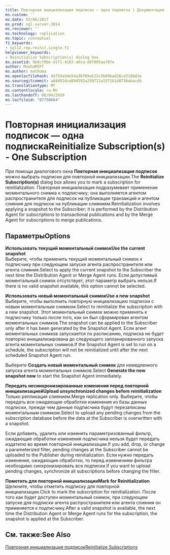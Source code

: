 ```yaml
---
title: Повторная инициализация подписок — одна подписка | Документация Майкрософт
ms.custom: ''
ms.date: 03/06/2017
ms.prod: sql-server-2014
ms.reviewer: ''
ms.technology: replication
ms.topic: conceptual
f1_keywords:
- sql12.rep.reinit.single.f1
helpviewer_keywords:
- Reinitialize Subscription(s) dialog box
ms.assetid: 9b0cf0be-d1f1-4163-a0ca-d6f095aa707e
author: MashaMSFT
ms.author: mathoma
ms.openlocfilehash: 43f59a5de54a36f69a522c5b09bad26ce510bd3e
ms.sourcegitcommit: ad4d92dce894592a259721a1571b1d8736abacdb
ms.translationtype: MT
ms.contentlocale: ru-RU
ms.lasthandoff: 08/04/2020
ms.locfileid: "87750664"
---
```

# <a name="reinitialize-subscriptions---one-subscription"></a><span data-ttu-id="04e68-102">Повторная инициализация подписок — одна подписка</span><span class="sxs-lookup"><span data-stu-id="04e68-102">Reinitialize Subscription(s) - One Subscription</span></span>
  <span data-ttu-id="04e68-103">При помощи диалогового окна **Повторная инициализация подписок** можно выбрать подписки для повторной инициализации.</span><span class="sxs-lookup"><span data-stu-id="04e68-103">The **Reinitialize Subscription(s)** dialog box allows you to mark a subscription for reinitialization.</span></span> <span data-ttu-id="04e68-104">Повторная инициализация подразумевает применение моментального снимка к подписчику; она выполняется агентом распространителя для подписок на публикации транзакций и агентом слияния для подписок на публикации слиянием.</span><span class="sxs-lookup"><span data-stu-id="04e68-104">Reinitialization involves applying a snapshot to the Subscriber; it is performed by the Distribution Agent for subscriptions to transactional publications and by the Merge Agent for subscriptions to merge publications.</span></span>  
  
## <a name="options"></a><span data-ttu-id="04e68-105">Параметры</span><span class="sxs-lookup"><span data-stu-id="04e68-105">Options</span></span>  
 <span data-ttu-id="04e68-106">**Использовать текущий моментальный снимок**</span><span class="sxs-lookup"><span data-stu-id="04e68-106">**Use the current snapshot**</span></span>  
 <span data-ttu-id="04e68-107">Выберите, чтобы применить текущий моментальный снимок к подписчику при следующем запуске агента распространителя или агента слияния.</span><span class="sxs-lookup"><span data-stu-id="04e68-107">Select to apply the current snapshot to the Subscriber the next time the Distribution Agent or Merge Agent runs.</span></span> <span data-ttu-id="04e68-108">Если допустимый моментальный снимок отсутствует, этот параметр выбрать нельзя.</span><span class="sxs-lookup"><span data-stu-id="04e68-108">If there is no valid snapshot available, this option cannot be selected.</span></span>  
  
 <span data-ttu-id="04e68-109">**Использовать новый моментальный снимок**</span><span class="sxs-lookup"><span data-stu-id="04e68-109">**Use a new snapshot**</span></span>  
 <span data-ttu-id="04e68-110">Выберите, чтобы выполнить повторную инициализацию подписки с новым моментальным снимком.</span><span class="sxs-lookup"><span data-stu-id="04e68-110">Select to reinitialize the subscription with a new snapshot.</span></span> <span data-ttu-id="04e68-111">Этот моментальный снимок можно применять к подписчику только после того, как он был сформирован агентом моментальных снимков.</span><span class="sxs-lookup"><span data-stu-id="04e68-111">The snapshot can be applied to the Subscriber only after it has been generated by the Snapshot Agent.</span></span> <span data-ttu-id="04e68-112">Если агент моментальных снимков запускается по расписанию, подписка не будет повторно инициализирована до следующего запланированного запуска агента моментальных снимков.</span><span class="sxs-lookup"><span data-stu-id="04e68-112">If the Snapshot Agent is set to run on a schedule, the subscription will not be reinitialized until after the next scheduled Snapshot Agent run.</span></span>  
  
 <span data-ttu-id="04e68-113">Выберите **Создать новый моментальный снимок** для немедленного запуска агента моментальных снимков.</span><span class="sxs-lookup"><span data-stu-id="04e68-113">Select **Generate the new snapshot now** to start the Snapshot Agent immediately.</span></span>  
  
 <span data-ttu-id="04e68-114">**Передать несинхронизированные изменения перед повторной инициализацией**</span><span class="sxs-lookup"><span data-stu-id="04e68-114">**Upload unsynchronized changes before reinitialization**</span></span>  
 <span data-ttu-id="04e68-115">Только репликация слиянием.</span><span class="sxs-lookup"><span data-stu-id="04e68-115">Merge replication only.</span></span> <span data-ttu-id="04e68-116">Выберите, чтобы передать все ожидающие обработки изменения из базы данных подписки, прежде чем данные подписчика будут перезаписаны моментальным снимком.</span><span class="sxs-lookup"><span data-stu-id="04e68-116">Select to upload any pending changes from the subscription database before the data at the Subscriber is overwritten with a snapshot.</span></span>  
  
 <span data-ttu-id="04e68-117">Если добавить, удалить или изменить параметризованный фильтр, ожидающие обработки изменения подписчика нельзя будет передать издателю во время повторной инициализации.</span><span class="sxs-lookup"><span data-stu-id="04e68-117">If you add, drop, or change a parameterized filter, pending changes at the Subscriber cannot be uploaded to the Publisher during reinitialization.</span></span> <span data-ttu-id="04e68-118">Если нужно передать изменения, ожидающие обработки, то перед изменением фильтра необходимо синхронизировать все подписки.</span><span class="sxs-lookup"><span data-stu-id="04e68-118">If you want to upload pending changes, synchronize all subscriptions before changing the filter.</span></span>  
  
 <span data-ttu-id="04e68-119">**Пометить для повторной инициализации**</span><span class="sxs-lookup"><span data-stu-id="04e68-119">**Mark for Reinitialization**</span></span>  
 <span data-ttu-id="04e68-120">Щелкните, чтобы отметить подписку для повторной инициализации.</span><span class="sxs-lookup"><span data-stu-id="04e68-120">Click to mark the subscription for reinitialization.</span></span> <span data-ttu-id="04e68-121">После того как будет доступен моментальный снимок, при следующем запуске для подписки агента распространителя или агента слияния он применяется к подписчику.</span><span class="sxs-lookup"><span data-stu-id="04e68-121">After a valid snapshot is available, the next time the Distribution Agent or Merge Agent runs for the subscription, the snapshot is applied at the Subscriber.</span></span>  
  
## <a name="see-also"></a><span data-ttu-id="04e68-122">См. также:</span><span class="sxs-lookup"><span data-stu-id="04e68-122">See Also</span></span>  
 [<span data-ttu-id="04e68-123">Повторная инициализация подписок</span><span class="sxs-lookup"><span data-stu-id="04e68-123">Reinitialize Subscriptions</span></span>](reinitialize-subscriptions.md)  
  
  
